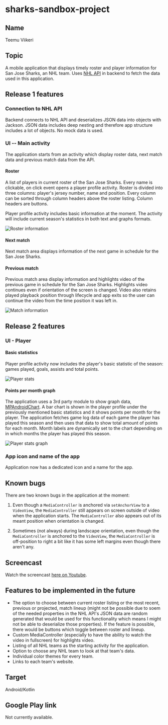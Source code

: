 # sharks-sandbox-project

## Name

Teemu Viikeri

## Topic

A mobile application that displays timely roster and player information for San Jose Sharks, an NHL team.
Uses [NHL API](https://gitlab.com/dword4/nhlapi/) in backend to fetch the data used in this application.

## Release 1 features

### Connection to NHL API

Backend connects to NHL API and deserializes JSON data into objects with Jackson. JSON data includes
deep nesting and therefore app structure includes a lot of objects. No mock data is used.

### UI -- Main activity

The application starts from an activity which display roster data, next match data and previous match data
from the API.

#### Roster

A list of players in current roster of the San Jose Sharks. Every name is clickable, on click event opens a
player profile activity. Roster is divided into three columns: player's jersey number, name and position.
Every column can be sorted through column headers above the roster listing. Column headers are buttons.

Player profile activity includes basic information at the moment. The activity will include
current season's statistics in both text and graphs formats. 

![Roster information](./roster-info.jpg)

#### Next match

Next match area displays information of the next game in schedule for the San Jose Sharks.

#### Previous match

Previous match area display information and highlights video of the previous game in schedule for the San Jose Sharks.
Highlights video continues even if orientation of the screen is changed. Video also retains played playback position
through lifecycle and app exits so the user can continue the video from the time position it was left in.

![Match information](./match-info.jpg)

## Release 2 features

### UI - Player 

#### Basic statistics

Player profile activity now includes the player's basic statistic of the season: games played, goals, assists and total points.

![Player stats](./player-statistics.jpg)

#### Points per month graph

The application uses a 3rd party module to show graph data, [MPAndroidChart](https://weeklycoding.com/mpandroidchart/). A bar chart
is shown in the player profile under the previously mentioned basic statistics and it shows points per month for the player. The application
fetches game log data of each game the player has played this season and then uses that data to show total amount of points for each month.
Month labels are dynamically set to the chart depending on in which months the player has played this season.

![Player stats graph](./player-graph.jpg)

### App icon and name of the app

Application now has a dedicated icon and a name for the app.

## Known bugs

There are two known bugs in the application at the moment:

1. Even though a `MediaController` is anchored via `setAnchorView` to a `VideoView`, the `MediaController` still appears on screen outside of video
when the application starts. The `MediaController` also appears out of its meant position when orientation is changed.

2. Sometimes (not always) during landscape orientation, even though the `MediaController` is anchored to the `VideoView`, the `MediaController` is off-position to right a bit like it has some left margins even though there aren't any.

## Screencast

Watch the screencast [here on Youtube](https://www.youtube.com/watch?v=fw8Mkz5ixyo).

## Features to be implemented in the future

- The option to choose between current roster listing or the most recent, previous or projected, match lineup (might not be possible due to soem of the needed properties in the NHL API's JSON data are random generated that would be used for this functionality which means I might not be able to deserialize those properties). If the feature is possible, there would be buttons which toggle between roster and lineup.
- Custom MediaController (especially to have the ability to watch the video in fullscreen) for highlights video.
- Listing of all NHL teams as the starting activity for the application.
- Option to choose any NHL team to look at that team's data.
- Individual color themes for every team.
- Links to each team's website.

## Target

Android/Kotlin

## Google Play link

Not currently available.
